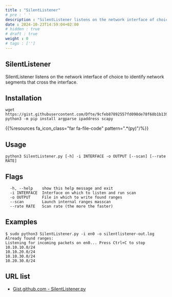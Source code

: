 ```yaml
---
title : "SilentListener"
# pre : ' '
description : "SilentListener listens on the network interface of choice to identify network segments that cross the interface."
date : 2024-10-23T14:59:04+02:00
# hidden : true
# draft : true
weight : 0
# tags : ['']
---
```


## SilentListener

SilentListener listens on the network interface of choice to identify network segments that cross the interface.

## Installation

```plain
wget https://gist.githubusercontent.com/Dfte/9cfeb87892557fd098de78f68b1b1390/raw/a9a3d9cb5867ad95e565116c83817e10c75574a6/SilentListener.py
python3 -m pip install argparse ipaddress scapy
```

{{%resources fa_icon_class="far fa-file-code" pattern=".*(py)"/%}}

## Usage

```plain
python3 SilentListener.py [-h] -i INTERFACE -o OUTPUT [--scan] [--rate RATE]
```

## Flags

```plain
  -h, --help    show this help message and exit
  -i INTERFACE  Interface on which to listen and run scan
  -o OUTPUT     File in which to write found ranges
  --scan        Launch internal ranges masscan
  --rate RATE   Scan rate (the more the faster)
```

## Examples

```plain
$ sudo python3 SilentListener.py -i en0 -o silentlistener-out.log
Already found ranges:
Listening for incoming packets on en0... Press Ctrl+C to stop
10.10.10.0/24
10.10.20.0/24
10.10.30.0/24
10.20.30.0/24
```

## URL list

- [Gist.github.com - SilentListener.py](https://gist.github.com/Dfte/9cfeb87892557fd098de78f68b1b1390)
